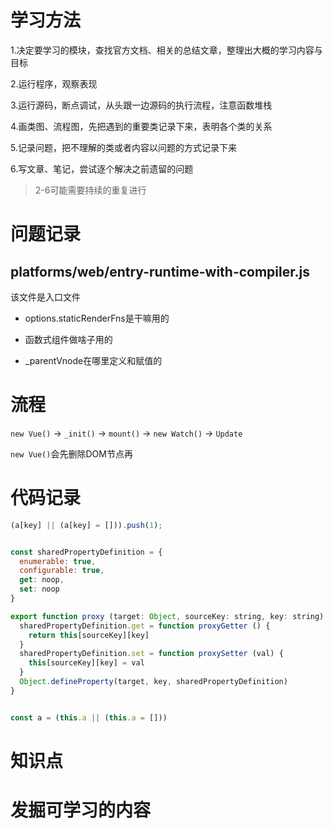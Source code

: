 # 学习方法

1.决定要学习的模块，查找官方文档、相关的总结文章，整理出大概的学习内容与目标

2.运行程序，观察表现

3.运行源码，断点调试，从头跟一边源码的执行流程，注意函数堆栈

4.画类图、流程图，先把遇到的重要类记录下来，表明各个类的关系

5.记录问题，把不理解的类或者内容以问题的方式记录下来

6.写文章、笔记，尝试逐个解决之前遗留的问题

> 2-6可能需要持续的重复进行

# 问题记录

## platforms/web/entry-runtime-with-compiler.js

该文件是入口文件

- options.staticRenderFns是干嘛用的

- 函数式组件做啥子用的

- _parentVnode在哪里定义和赋值的



# 流程

`new Vue()` -> `_init()` -> `mount()` -> `new Watch()` -> `Update`

`new Vue()`会先删除DOM节点再

# 代码记录

```js
(a[key] || (a[key] = [])).push(1);


const sharedPropertyDefinition = {
  enumerable: true,
  configurable: true,
  get: noop,
  set: noop
}

export function proxy (target: Object, sourceKey: string, key: string) {
  sharedPropertyDefinition.get = function proxyGetter () {
    return this[sourceKey][key]
  }
  sharedPropertyDefinition.set = function proxySetter (val) {
    this[sourceKey][key] = val
  }
  Object.defineProperty(target, key, sharedPropertyDefinition)
}


const a = (this.a || (this.a = []))

```

# 知识点

# 发掘可学习的内容

